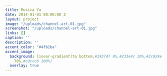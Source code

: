 ```yaml
---
title: Musica Ya
date: 2014-01-01 08:00:00 Z
layout: project
image: "/uploads/channel-art-01.jpg"
screenshot: "/uploads/channel-art-01.jpg"
links: []
caption: ''
description: ''
accent_color: "#4fb1ba"
accent_image:
  background: linear-gradient(to bottom,#193747 0%,#233e4c 30%,#3c929e 50%,#d5d5d4
    70%,#cdccc8 100%)
  overlay: true
---
```


